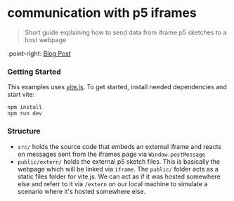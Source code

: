 # communication with p5 iframes
> Short guide explaining how to send data from iframe p5 sketches to a host
> webpage

:point-right: [Blog Post](https://preview.guidoschmidt.cc/journal/iframe-p5/)

### Getting Started
This examples uses [vite.js](https://vitejs.dev/). To get started, install
needed dependencies and start vite:

```
npm install
npm run dev
```

### Structure

- `src/` holds the source code that embeds an external iframe and reacts on
  messages sent from the iframes page via `Window.postMessage`
- `public/extern/` holds the external p5 sketch files. This is basically the
  webpage which will be linked via `iframe`. The `public/` folder acts as a
  static files folder for vite.js. We can act as if it was hosted somewhere else
  and referr to it via `/extern` on our local machine to simulate a scenario
  where it's hosted somewhere else.
